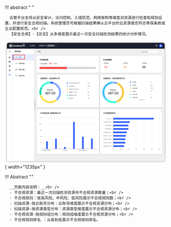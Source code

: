 !!! abstract " "
      
      云管平台支持从安全审计、访问控制、入侵防范、网络架构等维度对资源进行检查和规则设置，并进行安全合规扫描。系统管理员可根据扫描结果确认云平台的云资源是否符合等保条款或企业配置规范。<br />
      【安全合规】-【总览】从多维度展示最近一次安全扫描检测结果的统计分析情况。

![安全合规总览](../../img/security-compliance/overview/安全合规总览.png){ width="1235px" }

!!! Abstract ""

      __页面内容说明：__<br />
      - 不合规资源：最近一次扫描检测资源中不合规资源数量；<br />
      - 不合规规则：按高风险、中风险、低风险展示不合规规则数；<br />
      - 扫描资源-按云账号分布：云账号维度展示不合规资源分布；<br />
      - 扫描资源-按资源类型分布：资源类型维度展示不合规资源分布；<br />
      - 不合规资源-按规则组分布：规则组维度展示不合规资源分布；<br />
      - 不合规规则排名 ：从高到低展示不合规规则排名。
